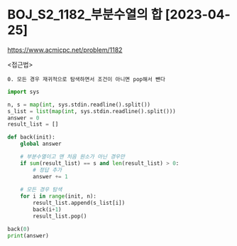 # BOJ_S2_1182_부분수열의 합 [2023-04-25]
https://www.acmicpc.net/problem/1182

<접근법>
``` 
0. 모든 경우 재귀적으로 탐색하면서 조건이 아니면 pop해서 뺸다
```


```python
import sys

n, s = map(int, sys.stdin.readline().split())
s_list = list(map(int, sys.stdin.readline().split()))
answer = 0
result_list = []

def back(init):
    global answer

    # 부분수열이고 맨 처음 원소가 아닌 경우만
    if sum(result_list) == s and len(result_list) > 0:
        # 정답 추가
        answer += 1
    
    # 모든 경우 탐색
    for i in range(init, n):
        result_list.append(s_list[i])
        back(i+1)
        result_list.pop()

back(0)
print(answer) 
```